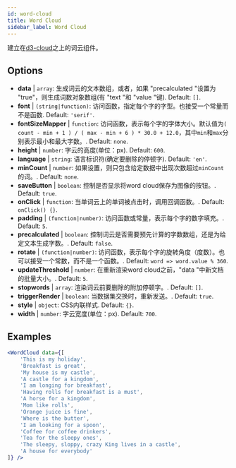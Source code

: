 ```yaml
---
id: word-cloud 
title: Word Cloud
sidebar_label: Word Cloud
---
```


建立在[d3-cloud](https://github.com/jasondavies/d3-cloud)之上的词云组件。

## Options

* __data__ | `array`: 生成词云的文本数组，或者，如果 "precalculated "设置为 "true"，则生成词数对象数组(有 "text "和 "value "键). Default: `[]`.
* __font__ | `(string|function)`: 访问函数，指定每个字的字型。也接受一个常量而不是函数. Default: `'serif'`.
* __fontSizeMapper__ | `function`: 访问函数，表示每个字的字体大小。默认值为`( count - min + 1 ) / ( max - min + 6 ) * 30.0 + 12.0`，其中`min`和`max`分别表示最小和最大字数。. Default: `none`.
* __height__ | `number`: 字云的高度(单位：px). Default: `600`.
* __language__ | `string`: 语言标识符(确定要删除的停顿字). Default: `'en'`.
* __minCount__ | `number`: 如果设置，则只包含给定数据中出现次数超过`minCount`的词。. Default: `none`.
* __saveButton__ | `boolean`: 控制是否显示将word cloud保存为图像的按钮。. Default: `true`.
* __onClick__ | `function`: 当单词云上的单词被点击时，调用回调函数。. Default: `onClick() {}`.
* __padding__ | `(function|number)`: 访问函数或常量，表示每个字的数字填充。. Default: `5`.
* __precalculated__ | `boolean`: 控制词云是否需要预先计算的字数数组，还是为给定文本生成字数。. Default: `false`.
* __rotate__ | `(function|number)`: 访问函数，表示每个字的旋转角度（度数）。也可以接受一个常数，而不是一个函数。. Default: `word => word.value % 360`.
* __updateThreshold__ | `number`: 在重新渲染word cloud之前，"data "中新文档的批量大小。. Default: `5`.
* __stopwords__ | `array`: 渲染词云前要删除的附加停顿字。. Default: `[]`.
* __triggerRender__ | `boolean`: 当数据集交换时，重新发送。. Default: `true`.
* __style__ | `object`: CSS内联样式. Default: `{}`.
* __width__ | `number`: 字云宽度(单位：px). Default: `700`.


## Examples

```jsx live
<WordCloud data={[
	'This is my holiday', 
	'Breakfast is great', 
	'My house is my castle', 
	'A castle for a kingdom', 
	'I am longing for breakfast',
	'Having rolls for breakfast is a must',
	'A horse for a kingdom',
	'Mom like rolls',
	'Orange juice is fine',
	'Where is the butter',
	'I am looking for a spoon',
	'Coffee for coffee drinkers',
	'Tea for the sleepy ones',
	'The sleepy, sloppy, crazy King lives in a castle',
	'A house for everybody'
]} />
```



